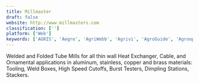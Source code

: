 ```yaml
---
title: Millmaster
draft: false 
website: http://www.millmasters.com
classification: ['']
platform: ['Web']
keywords: ['AGRIS', 'Aegro', 'AgriWebb', 'Agrivi', 'AgroGuide', 'Agroop Cooperation', 'Agworld', 'Blacklight', 'BoviSync', 'Commodity XL for Agriculture', 'Cropio', 'FarmLogs', 'Farmdok', 'Generation Seed Management', 'Granular', 'Land.db', 'NAVFARM', 'Picktrace', 'Profit Zone Manager', 'SBI Nursery Software', 'ScoutPro']
---
```

Welded and Folded Tube Mills for all thin wall Heat Exchanger, Cable, and Ornamental applications in aluminum, stainless, copper and brass materials: Tooling, Weld Boxes, High Speed Cutoffs, Burst Testers, Dimpling Stations, Stackers.